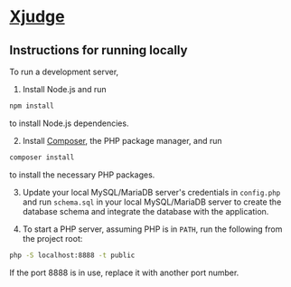 # [Xjudge](https://github.com/tahmid-khan/xjudge)

## Instructions for running locally

To run a development server,

1. Install Node.js and run
```bash
npm install
```
to install Node.js dependencies.

2. Install [Composer](https://getcomposer.org/), the PHP package manager, and run
```bash
composer install
```
to install the necessary PHP packages.

3. Update your local MySQL/MariaDB server's credentials in `config.php` and run `schema.sql` in your local MySQL/MariaDB server to create the database schema and integrate the database with the application.

4. To start a PHP server, assuming PHP is in `PATH`, run the following from the project root:
```bash
php -S localhost:8888 -t public
```

If the port 8888 is in use, replace it with another port number.
